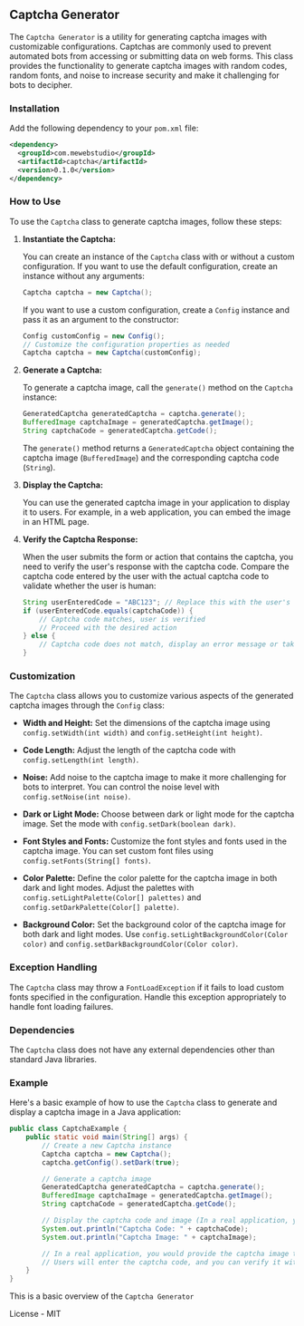 ## Captcha Generator

The `Captcha Generator` is a utility for generating captcha images with customizable configurations. Captchas are commonly used to prevent automated bots from accessing or submitting data on web forms. This class provides the functionality to generate captcha images with random codes, random fonts, and noise to increase security and make it challenging for bots to decipher.

### Installation
Add the following dependency to your `pom.xml` file:
```xml
<dependency>
  <groupId>com.mewebstudio</groupId>
  <artifactId>captcha</artifactId>
  <version>0.1.0</version>
</dependency>
```

### How to Use

To use the `Captcha` class to generate captcha images, follow these steps:

1. **Instantiate the Captcha:**

   You can create an instance of the `Captcha` class with or without a custom configuration. If you want to use the default configuration, create an instance without any arguments:

   ```java
   Captcha captcha = new Captcha();
   ```

   If you want to use a custom configuration, create a `Config` instance and pass it as an argument to the constructor:

   ```java
   Config customConfig = new Config();
   // Customize the configuration properties as needed
   Captcha captcha = new Captcha(customConfig);
   ```

2. **Generate a Captcha:**

   To generate a captcha image, call the `generate()` method on the `Captcha` instance:

   ```java
   GeneratedCaptcha generatedCaptcha = captcha.generate();
   BufferedImage captchaImage = generatedCaptcha.getImage();
   String captchaCode = generatedCaptcha.getCode();
   ```

   The `generate()` method returns a `GeneratedCaptcha` object containing the captcha image (`BufferedImage`) and the corresponding captcha code (`String`).

3. **Display the Captcha:**

   You can use the generated captcha image in your application to display it to users. For example, in a web application, you can embed the image in an HTML page.

4. **Verify the Captcha Response:**

   When the user submits the form or action that contains the captcha, you need to verify the user's response with the captcha code. Compare the captcha code entered by the user with the actual captcha code to validate whether the user is human:

   ```java
   String userEnteredCode = "ABC123"; // Replace this with the user's entered captcha code
   if (userEnteredCode.equals(captchaCode)) {
       // Captcha code matches, user is verified
       // Proceed with the desired action
   } else {
       // Captcha code does not match, display an error message or take appropriate action
   }
   ```

### Customization

The `Captcha` class allows you to customize various aspects of the generated captcha images through the `Config` class:

- **Width and Height:** Set the dimensions of the captcha image using `config.setWidth(int width)` and `config.setHeight(int height)`.

- **Code Length:** Adjust the length of the captcha code with `config.setLength(int length)`.

- **Noise:** Add noise to the captcha image to make it more challenging for bots to interpret. You can control the noise level with `config.setNoise(int noise)`.

- **Dark or Light Mode:** Choose between dark or light mode for the captcha image. Set the mode with `config.setDark(boolean dark)`.

- **Font Styles and Fonts:** Customize the font styles and fonts used in the captcha image. You can set custom font files using `config.setFonts(String[] fonts)`.

- **Color Palette:** Define the color palette for the captcha image in both dark and light modes. Adjust the palettes with `config.setLightPalette(Color[] palettes)` and `config.setDarkPalette(Color[] palette)`.

- **Background Color:** Set the background color of the captcha image for both dark and light modes. Use `config.setLightBackgroundColor(Color color)` and `config.setDarkBackgroundColor(Color color)`.

### Exception Handling

The `Captcha` class may throw a `FontLoadException` if it fails to load custom fonts specified in the configuration. Handle this exception appropriately to handle font loading failures.

### Dependencies

The `Captcha` class does not have any external dependencies other than standard Java libraries.

### Example

Here's a basic example of how to use the `Captcha` class to generate and display a captcha image in a Java application:

```java
public class CaptchaExample {
    public static void main(String[] args) {
        // Create a new Captcha instance
        Captcha captcha = new Captcha();
        captcha.getConfig().setDark(true);

        // Generate a captcha image
        GeneratedCaptcha generatedCaptcha = captcha.generate();
        BufferedImage captchaImage = generatedCaptcha.getImage();
        String captchaCode = generatedCaptcha.getCode();

        // Display the captcha code and image (In a real application, you would display the image in a GUI or web page)
        System.out.println("Captcha Code: " + captchaCode);
        System.out.println("Captcha Image: " + captchaImage);

        // In a real application, you would provide the captcha image to users for validation
        // Users will enter the captcha code, and you can verify it with the generated captcha code.
    }
}
```

This is a basic overview of the `Captcha Generator`

License - MIT
